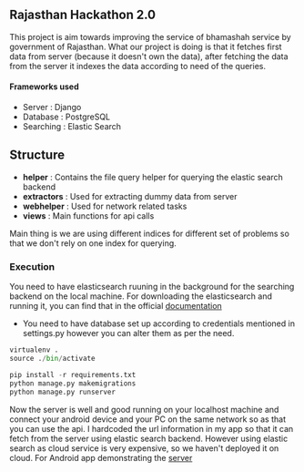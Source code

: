 ## Rajasthan Hackathon 2.0

This project is aim towards improving the service of bhamashah service by government of Rajasthan.
What our project is doing is that it fetches first data from server (because it doesn't own the data), after
fetching the data from the server it indexes the data according to need of the queries.

#### Frameworks used
* Server : Django
* Database : PostgreSQL
* Searching : Elastic Search

## Structure

* **helper** : Contains the file query helper for querying the elastic search backend
* **extractors** : Used for extracting dummy data from server
* **webhelper** : Used for network related tasks
* **views** : Main functions for api calls

Main thing is we are using different indices for different set of problems so that we don't rely on 
one index for querying. 

### Execution

You need to have elasticsearch ruuning in the background for the searching backend on the local machine.
For downloading the elasticsearch and running it, you can find that in the official [documentation](https://www.elastic.co/guide/en/elasticsearch/reference/current/_installation.html)

* You need to have database set up according to credentials mentioned in settings.py however you can alter them
as per the need.

```python
virtualenv . 
source ./bin/activate

pip install -r requirements.txt
python manage.py makemigrations
python manage.py runserver
```

Now the server is well and good running on your localhost machine and connect your android device and your 
PC on the same network so as that you can use the api. I hardcoded the url information in my app so that 
it can fetch from the server using elastic search backend. However using elastic search as cloud service
is very expensive, so we haven't deployed it on cloud. For Android app demonstrating the [server](https://github.com/yashLadha/Hackathon2.0_APP)
